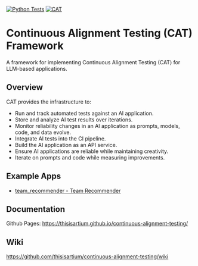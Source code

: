 [![Python Tests](https://github.com/thisisartium/continuous-alignment-testing/actions/workflows/python-tests.yml/badge.svg)](https://github.com/thisisartium/continuous-alignment-testing/actions/workflows/python-tests.yml)
[![CAT](https://github.com/thisisartium/continuous-alignment-testing/actions/workflows/cat-test-examples.yml/badge.svg)](https://github.com/thisisartium/continuous-alignment-testing/actions/workflows/cat-test-examples.yml)

# Continuous Alignment Testing (CAT) Framework

A framework for implementing Continuous Alignment Testing (CAT) for LLM-based applications.

## Overview

CAT provides the infrastructure to:

- Run and track automated tests against an AI application.
- Store and analyze AI test results over iterations.
- Monitor reliability changes in an AI application as prompts, models, code, and data evolve.
- Integrate AI tests into the CI pipeline.
- Build the AI application as an API service.
- Ensure AI applications are reliable while maintaining creativity.
- Iterate on prompts and code while measuring improvements.

## Example Apps

- [team_recommender - Team Recommender](examples/team_recommender/readme.md)


## Documentation

Github Pages: https://thisisartium.github.io/continuous-alignment-testing/

## Wiki

https://github.com/thisisartium/continuous-alignment-testing/wiki
